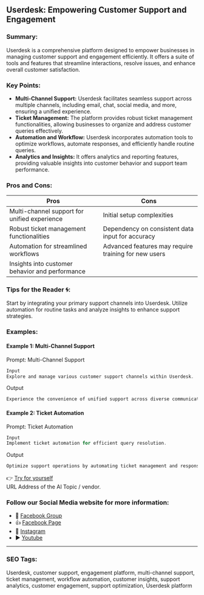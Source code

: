 ## Userdesk: Empowering Customer Support and Engagement

### Summary:
Userdesk is a comprehensive platform designed to empower businesses in managing customer support and engagement efficiently. It offers a suite of tools and features that streamline interactions, resolve issues, and enhance overall customer satisfaction.

### Key Points:
- **Multi-Channel Support:** Userdesk facilitates seamless support across multiple channels, including email, chat, social media, and more, ensuring a unified experience.
- **Ticket Management:** The platform provides robust ticket management functionalities, allowing businesses to organize and address customer queries effectively.
- **Automation and Workflow:** Userdesk incorporates automation tools to optimize workflows, automate responses, and efficiently handle routine queries.
- **Analytics and Insights:** It offers analytics and reporting features, providing valuable insights into customer behavior and support team performance.

### Pros and Cons:

| Pros                                      | Cons                                               |
|-------------------------------------------|-----------------------------------------------------|
| Multi-channel support for unified experience| Initial setup complexities                           |
| Robust ticket management functionalities  | Dependency on consistent data input for accuracy     |
| Automation for streamlined workflows      | Advanced features may require training for new users |
| Insights into customer behavior and performance|                                                    |

### Tips for the Reader 🌀:
Start by integrating your primary support channels into Userdesk. Utilize automation for routine tasks and analyze insights to enhance support strategies.

### Examples:

#### Example 1: Multi-Channel Support
Prompt: Multi-Channel Support
```dart
Input
Explore and manage various customer support channels within Userdesk.
```
Output
```dart
Experience the convenience of unified support across diverse communication channels.
```

#### Example 2: Ticket Automation
Prompt: Ticket Automation
```dart
Input
Implement ticket automation for efficient query resolution.
```
Output
```dart
Optimize support operations by automating ticket management and response workflows.
```

👉 [Try for yourself](https://userdesk.io/)  
URL Address of the AI Topic / vendor.

### Follow our Social Media website for more information:

- 📘 <a href="https://www.facebook.com/groups/trionxai" target="_blank">Facebook Group</a>
- 👍 <a href="https://www.facebook.com/ai.trionxai" target="_blank">Facebook Page</a>
- 📸 <a href="https://www.instagram.com/trionxai/" target="_blank">Instagram</a>
- ▶️ <a href="https://www.youtube.com/@robotdocs/" target="_blank">Youtube</a>

<hr>

### SEO Tags:
Userdesk, customer support, engagement platform, multi-channel support, ticket management, workflow automation, customer insights, support analytics, customer engagement, support optimization, Userdesk platform